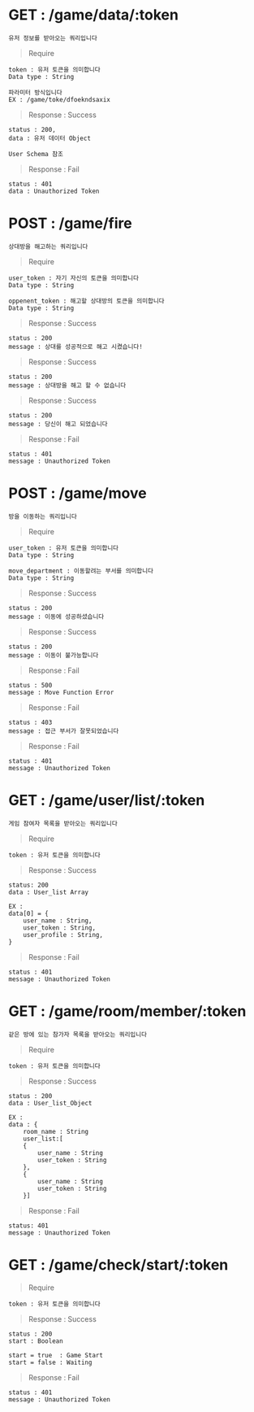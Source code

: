 # GET : /game/data/:token

    유저 정보를 받아오는 쿼리입니다
    
> Require

    token : 유저 토큰을 의미합니다
    Data type : String
    
    파라미터 방식입니다
    EX : /game/toke/dfoekndsaxix
    
> Response : Success

    status : 200,
    data : 유저 데이터 Object
    
    User Schema 참조
    
> Response : Fail

    status : 401
    data : Unauthorized Token
    
# POST : /game/fire

    상대방을 해고하는 쿼리입니다
    
> Require 

    user_token : 자기 자신의 토큰을 의미합니다
    Data type : String
    
    oppenent_token : 해고할 상대방의 토큰을 의미합니다
    Data type : String 
    
> Response : Success

    status : 200
    message : 상대를 성공적으로 해고 시켰습니다!
    
> Response : Success

    status : 200
    message : 상대방을 해고 할 수 없습니다
    
> Response : Success

    status : 200
    message : 당신이 해고 되었습니다
    
> Response : Fail

    status : 401
    message : Unauthorized Token

# POST : /game/move

    방을 이동하는 쿼리입니다
    
> Require

    user_token : 유저 토큰을 의미합니다
    Data type : String
    
    move_department : 이동할려는 부서를 의미합니다
    Data type : String
    
> Response : Success

    status : 200
    message : 이동에 성공하셨습니다
    
> Response : Success

    status : 200
    message : 이동이 불가능합니다
    
> Response : Fail

    status : 500
    message : Move Function Error
    
> Response : Fail

    status : 403
    message : 접근 부서가 잘못되었습니다
    
> Response : Fail

    status : 401
    message : Unauthorized Token
    
    
# GET : /game/user/list/:token

    게임 참여자 목록을 받아오는 쿼리입니다
    
> Require

    token : 유저 토큰을 의미합니다
    
> Response : Success

    status: 200
    data : User_list Array
    
    EX :
    data[0] = {
        user_name : String,
        user_token : String,
        user_profile : String,
    }
    
> Response : Fail

    status : 401
    message : Unauthorized Token
    
# GET : /game/room/member/:token

    같은 방에 있는 참가자 목록을 받아오는 쿼리입니다
    
> Require

    token : 유저 토큰을 의미합니다
     
> Response : Success

    status : 200
    data : User_list_Object
    
    EX : 
    data : {
        room_name : String
        user_list:[
        {
            user_name : String
            user_token : String
        },
        {
            user_name : String
            user_token : String
        }]
        
> Response : Fail

    status: 401
    message : Unauthorized Token
        

# GET : /game/check/start/:token

> Require

    token : 유저 토큰을 의미합니다

> Response : Success

    status : 200
    start : Boolean

    start = true  : Game Start
    start = false : Waiting

> Response : Fail

    status : 401
    message : Unauthorized Token
